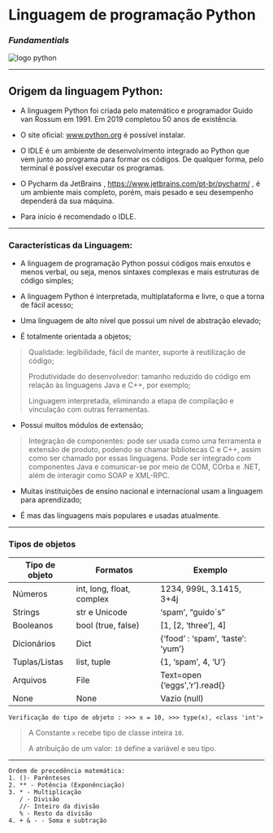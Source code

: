 # **Linguagem de programação Python**
### _Fundamentials_



![logo python](https://github.com/userdanixdev/Programa-o-em-Python/assets/132594952/1f3da02b-f706-4563-b90f-37a124ceb77a)
***
## Origem da linguagem Python:

* A linguagem Python foi criada pelo matemático e programador Guido van Rossum em 1991. Em 2019 completou 50 anos de existência.

* O site oficial: www.python.org é possível instalar. 

* O IDLE é um ambiente de desenvolvimento integrado ao Python que vem junto ao programa para formar os códigos. De qualquer forma, pelo terminal é possível executar os programas.

* O Pycharm da JetBrains , https://www.jetbrains.com/pt-br/pycharm/ , é um ambiente mais completo, porém, mais pesado e seu desempenho dependerá da sua máquina.

* Para início é recomendado o IDLE.
***
### Características da Linguagem:

* A linguagem de programação Python possui códigos mais enxutos e menos verbal, ou seja, menos sintaxes complexas e mais estruturas de código simples;

* A linguagem Python é interpretada, multiplataforma e livre, o que a torna de fácil acesso;

* Uma linguagem de alto nível que possui um nível de abstração elevado;

* É totalmente orientada a objetos;
>  Qualidade: legibilidade, fácil de manter, suporte à reutilização de código;
> 
> Produtividade do desenvolvedor: tamanho reduzido do código em relação às 
>linguagens Java e C++, por exemplo;
> 
>  Linguagem interpretada, eliminando a etapa 
>de compilação e vinculação com outras ferramentas.

* Possui muitos módulos de extensão;
>
> Integração de componentes: pode ser usada como uma ferramenta e extensão de 
produto, podendo se chamar bibliotecas C e C++, assim como ser chamado por 
essas linguagens. Pode ser integrado com componentes Java e comunicar-se por 
meio de COM, COrba e .NET, além de interagir como SOAP e XML-RPC.

* Muitas instituições de ensino nacional e internacional usam a linguagem para aprendizado;

* É mas das linguagens mais populares e usadas atualmente.
***
### Tipos de objetos

Tipo de objeto | Formatos | Exemplo
| ---| --- | --- |
Números | int, long, float, complex | 1234, 999L, 3.1415, 3+4j
Strings | str e Unicode |‘spam’, “guido´s”
Booleanos | bool (true, false) | [1, [2, ‘three’], 4]
Dicionários | Dict |{‘food’ : ‘spam’, ‘taste’: ‘yum’}
Tuplas/Listas | list, tuple |{1, ‘spam’, 4, ‘U’}
Arquivos | File | Text=open (‘eggs’,’r’).read{}
None | None| Vazio  (null)


`Verificação do tipo de objeto : >>> x = 10, >>> type(x), <class 'int'>`

> A Constante `x` recebe tipo de classe inteira `10`.
> 
> A atribuição de um valor: `10` define a 
variável e seu tipo.

*** 

    Ordem de precedência matemática:
    1. ()- Parênteses
    2. ** - Potência (Exponênciação)
    3. * - Multiplicação
       / - Divisão
       //- Inteiro da divisão
       % - Resto da divisão
    4. + & - - Soma e subtração
